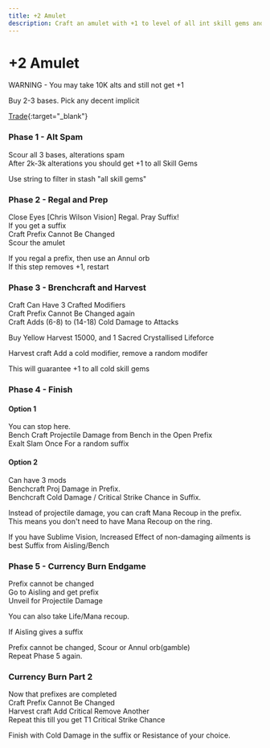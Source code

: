 ```yaml
---
title: +2 Amulet
description: Craft an amulet with +1 to level of all int skill gems and +1 to level of all skill gems
---
```


# +2 Amulet

WARNING - You may take 10K alts and still not get +1

Buy 2-3 bases. Pick any decent implicit

[Trade](https://www.pathofexile.com/trade/search/Affliction/YmoebZDsY){:target="\_blank"}

### Phase 1 - Alt Spam

Scour all 3 bases, alterations spam\
After 2k-3k alterations you should get +1 to all Skill Gems

Use string to filter in stash "all skill gems"

### Phase 2 - Regal and Prep

Close Eyes \[Chris Wilson Vision\] Regal. Pray Suffix!\
If you get a suffix\
Craft Prefix Cannot Be Changed\
Scour the amulet

If you regal a prefix, then use an Annul orb\
If this step removes +1, restart

### Phase 3 - Brenchcraft and Harvest

Craft Can Have 3 Crafted Modifiers\
Craft Prefix Cannot Be Changed again\
Craft Adds (6-8) to (14-18) Cold Damage to Attacks

Buy Yellow Harvest 15000, and 1 Sacred Crystallised Lifeforce

Harvest craft Add a cold modifier, remove a random modifer

This will guarantee +1 to all cold skill gems

### Phase 4 - Finish

#### Option 1

You can stop here.\
Bench Craft Projectile Damage from Bench in the Open Prefix\
Exalt Slam Once For a random suffix

#### Option 2

Can have 3 mods\
Benchcraft Proj Damage in Prefix.\
Benchcraft Cold Damage / Critical Strike Chance in Suffix.

Instead of projectile damage, you can craft Mana Recoup in the prefix.\
This means you don't need to have Mana Recoup on the ring.

If you have Sublime Vision, Increased Effect of non-damaging ailments is best Suffix from Aisling/Bench

### Phase 5 - Currency Burn Endgame

Prefix cannot be changed\
Go to Aisling and get prefix\
Unveil for Projectile Damage

You can also take Life/Mana recoup.

If Aisling gives a suffix

Prefix cannot be changed, Scour or Annul orb(gamble)\
Repeat Phase 5 again.

### Currency Burn Part 2

Now that prefixes are completed\
Craft Prefix Cannot Be Changed\
Harvest craft Add Critical Remove Another\
Repeat this till you get T1 Critical Strike Chance

Finish with Cold Damage in the suffix or Resistance of your choice.
